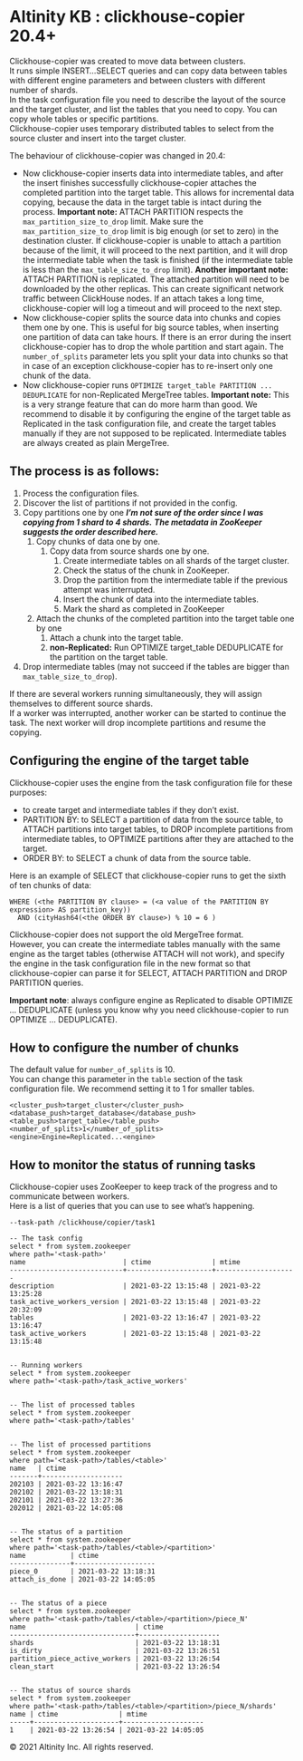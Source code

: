 # Altinity KB : clickhouse-copier 20.4+

Clickhouse-copier was created to move data between clusters.  
It runs simple INSERT…SELECT queries and can copy data between tables with different engine parameters and between clusters with different number of shards.  
In the task configuration file you need to describe the layout of the source and the target cluster, and list the tables that you need to copy. You can copy whole tables or specific partitions.  
Clickhouse-copier uses temporary distributed tables to select from the source cluster and insert into the target cluster.

The behaviour of clickhouse-copier was changed in 20.4:

* Now clickhouse-copier inserts data into intermediate tables, and after the insert finishes successfully clickhouse-copier attaches the completed partition into the target table. This allows for incremental data copying, because the data in the target table is intact during the process. **Important note:** ATTACH PARTITION respects the `max_partition_size_to_drop` limit. Make sure the `max_partition_size_to_drop` limit is big enough \(or set to zero\) in the destination cluster. If clickhouse-copier is unable to attach a partition because of the limit, it will proceed to the next partition, and it will drop the intermediate table when the task is finished \(if the intermediate table is less than the `max_table_size_to_drop` limit\). **Another important note:** ATTACH PARTITION is replicated. The attached partition will need to be downloaded by the other replicas. This can create significant network traffic between ClickHouse nodes. If an attach takes a long time, clickhouse-copier will log a timeout and will proceed to the next step.
* Now clickhouse-copier splits the source data into chunks and copies them one by one. This is useful for big source tables, when inserting one partition of data can take hours. If there is an error during the insert clickhouse-copier has to drop the whole partition and start again. The `number_of_splits` parameter lets you split your data into chunks so that in case of an exception clickhouse-copier has to re-insert only one chunk of the data.
* Now clickhouse-copier runs `OPTIMIZE target_table PARTITION ... DEDUPLICATE` for non-Replicated MergeTree tables. **Important note:** This is a very strange feature that can do more harm than good. We recommend to disable it by configuring the engine of the target table as Replicated in the task configuration file, and create the target tables manually if they are not supposed to be replicated. Intermediate tables are always created as plain MergeTree.

## The process is as follows: <a id="clickhouse-copier20.4+-Theprocessisasfollows:"></a>

1. Process the configuration files.
2. Discover the list of partitions if not provided in the config.
3. Copy partitions one by one _**I’m not sure of the order since I was copying from 1 shard to 4 shards.**_ _**The metadata in ZooKeeper suggests the order described here.**_
   1. Copy chunks of data one by one.
      1. Copy data from source shards one by one.
         1. Create intermediate tables on all shards of the target cluster.
         2. Check the status of the chunk in ZooKeeper.
         3. Drop the partition from the intermediate table if the previous attempt was interrupted.
         4. Insert the chunk of data into the intermediate tables.
         5. Mark the shard as completed in ZooKeeper
   2. Attach the chunks of the completed partition into the target table one by one
      1. Attach a chunk into the target table.
      2. **non-Replicated:** Run OPTIMIZE target\_table DEDUPLICATE for the partition on the target table.
4. Drop intermediate tables \(may not succeed if the tables are bigger than `max_table_size_to_drop`\).

If there are several workers running simultaneously, they will assign themselves to different source shards.  
If a worker was interrupted, another worker can be started to continue the task. The next worker will drop incomplete partitions and resume the copying.

## Configuring the engine of the target table <a id="clickhouse-copier20.4+-Configuringtheengineofthetargettable"></a>

Clickhouse-copier uses the engine from the task configuration file for these purposes:

* to create target and intermediate tables if they don’t exist.
* PARTITION BY: to SELECT a partition of data from the source table, to ATTACH partitions into target tables, to DROP incomplete partitions from intermediate tables, to OPTIMIZE partitions after they are attached to the target.
* ORDER BY: to SELECT a chunk of data from the source table.

Here is an example of SELECT that clickhouse-copier runs to get the sixth of ten chunks of data:

```text
WHERE (<the PARTITION BY clause> = (<a value of the PARTITION BY expression> AS partition_key))
  AND (cityHash64(<the ORDER BY clause>) % 10 = 6 )
```

Clickhouse-copier does not support the old MergeTree format.  
However, you can create the intermediate tables manually with the same engine as the target tables \(otherwise ATTACH will not work\), and specify the engine in the task configuration file in the new format so that clickhouse-copier can parse it for SELECT, ATTACH PARTITION and DROP PARTITION queries.

**Important note**: always configure engine as Replicated to disable OPTIMIZE … DEDUPLICATE \(unless you know why you need clickhouse-copier to run OPTIMIZE … DEDUPLICATE\).

## How to configure the number of chunks <a id="clickhouse-copier20.4+-Howtoconfigurethenumberofchunks"></a>

The default value for `number_of_splits` is 10.  
You can change this parameter in the `table` section of the task configuration file. We recommend setting it to 1 for smaller tables.

```text
<cluster_push>target_cluster</cluster_push>
<database_push>target_database</database_push>
<table_push>target_table</table_push>
<number_of_splits>1</number_of_splits>
<engine>Engine=Replicated...<engine>
```

## How to monitor the status of running tasks <a id="clickhouse-copier20.4+-Howtomonitorthestatusofrunningtasks"></a>

Clickhouse-copier uses ZooKeeper to keep track of the progress and to communicate between workers.  
Here is a list of queries that you can use to see what’s happening.

```text
--task-path /clickhouse/copier/task1

-- The task config
select * from system.zookeeper
where path='<task-path>'
name                        | ctime               | mtime              
----------------------------+---------------------+--------------------
description                 | 2021-03-22 13:15:48 | 2021-03-22 13:25:28
task_active_workers_version | 2021-03-22 13:15:48 | 2021-03-22 20:32:09
tables                      | 2021-03-22 13:16:47 | 2021-03-22 13:16:47
task_active_workers         | 2021-03-22 13:15:48 | 2021-03-22 13:15:48


-- Running workers
select * from system.zookeeper
where path='<task-path>/task_active_workers'


-- The list of processed tables
select * from system.zookeeper
where path='<task-path>/tables'


-- The list of processed partitions
select * from system.zookeeper
where path='<task-path>/tables/<table>'
name   | ctime              
-------+--------------------
202103 | 2021-03-22 13:16:47
202102 | 2021-03-22 13:18:31
202101 | 2021-03-22 13:27:36
202012 | 2021-03-22 14:05:08


-- The status of a partition
select * from system.zookeeper
where path='<task-path>/tables/<table>/<partition>'
name           | ctime              
---------------+--------------------
piece_0        | 2021-03-22 13:18:31
attach_is_done | 2021-03-22 14:05:05


-- The status of a piece
select * from system.zookeeper
where path='<task-path>/tables/<table>/<partition>/piece_N'
name                           | ctime              
-------------------------------+--------------------
shards                         | 2021-03-22 13:18:31
is_dirty                       | 2021-03-22 13:26:51
partition_piece_active_workers | 2021-03-22 13:26:54
clean_start                    | 2021-03-22 13:26:54


-- The status of source shards
select * from system.zookeeper
where path='<task-path>/tables/<table>/<partition>/piece_N/shards'
name | ctime               | mtime              
-----+---------------------+--------------------
1    | 2021-03-22 13:26:54 | 2021-03-22 14:05:05
```

© 2021 Altinity Inc. All rights reserved.

